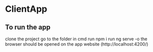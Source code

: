 # ClientApp

## To run the app

clone the project
go to the folder in cmd
run npm i
run ng serve -o
the browser should be opened on the app website (http://localhost:4200/)
